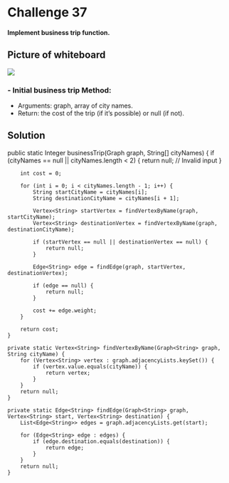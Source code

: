 # Challenge 37
#### Implement  business trip function.
## Picture of whiteboard
<img src="C:\Users\C-ROAD\IdeaProjects\data-structures-and-algorithms\codeChallenges05\app\src\assets\cc37.jpg "/>

### - Initial business trip Method:
- Arguments:   graph, array of city names.
- Return: the cost of the trip (if it’s possible) or null (if not).
## Solution
public static Integer businessTrip(Graph<String> graph, String[] cityNames) {
if (cityNames == null || cityNames.length < 2) {
return null; // Invalid input
}

        int cost = 0;

        for (int i = 0; i < cityNames.length - 1; i++) {
            String startCityName = cityNames[i];
            String destinationCityName = cityNames[i + 1];

            Vertex<String> startVertex = findVertexByName(graph, startCityName);
            Vertex<String> destinationVertex = findVertexByName(graph, destinationCityName);

            if (startVertex == null || destinationVertex == null) {
                return null;
            }

            Edge<String> edge = findEdge(graph, startVertex, destinationVertex);

            if (edge == null) {
                return null;
            }

            cost += edge.weight;
        }

        return cost;
    }

    private static Vertex<String> findVertexByName(Graph<String> graph, String cityName) {
        for (Vertex<String> vertex : graph.adjacencyLists.keySet()) {
            if (vertex.value.equals(cityName)) {
                return vertex;
            }
        }
        return null;
    }

    private static Edge<String> findEdge(Graph<String> graph, Vertex<String> start, Vertex<String> destination) {
        List<Edge<String>> edges = graph.adjacencyLists.get(start);

        for (Edge<String> edge : edges) {
            if (edge.destination.equals(destination)) {
                return edge;
            }
        }
        return null;
    }